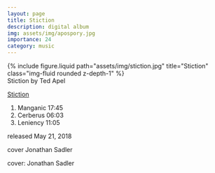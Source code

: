 ```yaml
---
layout: page
title: Stiction
description: digital album
img: assets/img/apospory.jpg
importance: 24
category: music
---
```


<div class="row">
    <div class="col-sm mt-3 mt-md-0">
        {% include figure.liquid path="assets/img/stiction.jpg" title="Stiction" class="img-fluid rounded z-depth-1" %}
    </div>
</div>
<div class="caption">
    Stiction
by Ted Apel

</div>


[Stiction](https://tedapel.bandcamp.com/album/stiction)

	
1. Manganic 17:45
2. Cerberus 06:03
3. Leniency 11:05


released May 21, 2018

cover Jonathan Sadler

cover: Jonathan Sadler



